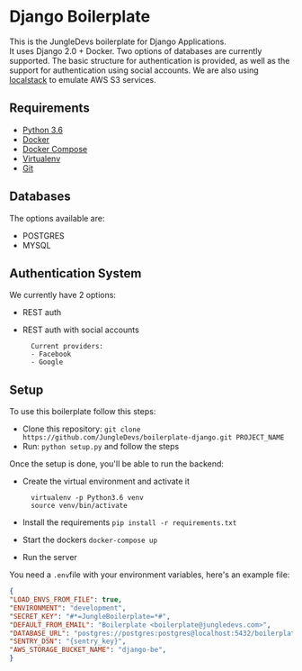 # Django Boilerplate

This is the JungleDevs boilerplate for Django Applications. \
It uses Django 2.0 + Docker. Two options of databases are currently supported. The basic structure for authentication is provided, as well as the support for authentication using social accounts. We are also using [localstack](https://github.com/localstack/localstack) to emulate AWS S3 services.

## Requirements

- [Python 3.6](https://www.python.org)
- [Docker](https://www.docker.com)
- [Docker Compose](https://docs.docker.com/compose/)
- [Virtualenv](https://github.com/pypa/virtualenv/)
- [Git](https://git-scm.com/)

## Databases

The options available are:

- POSTGRES
- MYSQL

## Authentication System

We currently have 2 options:

- REST auth
- REST auth with social accounts

        Current providers:
        - Facebook
        - Google

## Setup

To use this boilerplate follow this steps:

- Clone this repository: `git clone https://github.com/JungleDevs/boilerplate-django.git PROJECT_NAME`
- Run: `python setup.py` and follow the steps

Once the setup is done, you'll be able to run the backend:

- Create the virtual environment and activate it

        virtualenv -p Python3.6 venv
        source venv/bin/activate
- Install the requirements `pip install -r requirements.txt`
- Start the dockers `docker-compose up`
- Run the server

You need a `.env`file with your environment variables, here's an example file:

```JSON
{
"LOAD_ENVS_FROM_FILE": true,
"ENVIRONMENT": "development",
"SECRET_KEY": "#*=JungleBoilerplate=*#",
"DEFAULT_FROM_EMAIL": "Boilerplate <boilerplate@jungledevs.com>",
"DATABASE_URL": "postgres://postgres:postgres@localhost:5432/boilerplate-django",
"SENTRY_DSN": "{sentry_key}",
"AWS_STORAGE_BUCKET_NAME": "django-be",
}
```
